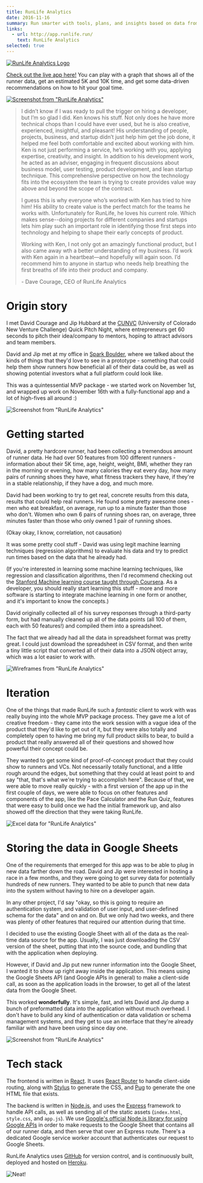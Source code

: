 ```yaml
---
title: RunLife Analytics
date: 2016-11-16
summary: Run smarter with tools, plans, and insights based on data from real runners.
links:
  - url: http://app.runlife.run/
    text: RunLife Analytics
selected: true
---
```


[![RunLife Analytics Logo](logo_color.png)](http://app.runlife.run/)

[Check out the live app here!](http://app.runlife.run/) You can play with a graph that shows all of the runner data, get an estimated 5K and 10K time, and get some data-driven recommendations on how to hit your goal time.

[![Screenshot from "RunLife Analytics"](runlife-main.png)](http://app.runlife.run/)

> I didn’t know if I was ready to pull the trigger on hiring a developer, but I’m so glad I did. Ken knows his stuff. Not only does he have more technical chops than I could have ever used, but he is also creative, experienced, insightful, and pleasant! His understanding of people, projects, business, and startup didn’t just help him get the job done, it helped me feel both comfortable and excited about working with him. Ken is not just performing a service, he’s working with you, applying expertise, creativity, and insight. In addition to his development work, he acted as an adviser, engaging in frequent discussions about business model, user testing, product development, and lean startup technique. This comprehensive perspective on how the technology fits into the ecosystem the team is trying to create provides value way above and beyond the scope of the contract.
>
> I guess this is why everyone who’s worked with Ken has tried to hire him! His ability to create value is the perfect match for the teams he works with. Unfortunately for RunLife, he loves his current role. Which makes sense--doing projects for different companies and startups lets him play such an important role in identifying those first steps into technology and helping to shape their early concepts of product.
>
> Working with Ken, I not only got an amazingly functional product, but I also came away wth a better understanding of my business. I’d work with Ken again in a heartbeat—and hopefully will again soon. I’d recommend him to anyone in startup who needs help breathing the first breaths of life into their product and company.
>
> \- Dave Courage, CEO of RunLife Analytics

# Origin story

I met David Courage and Jip Hubbard at the [CUNVC](http://www.colorado.edu/nvc/) (University of Colorado New Venture Challenge) Quick Pitch Night, where entrepreneurs get 60 seconds to pitch their idea/company to mentors, hoping to attract advisors and team members.

David and Jip met at my office in [Spark Boulder](http://www.sparkboulder.com/), where we talked about the kinds of things that they'd love to see in a prototype - something that could help them show runners how beneficial all of their data could be, as well as showing potential investors what a full platform could look like.

This was a quintessential MVP package - we started work on November 1st, and wrapped up work on November 16th with a fully-functional app and a lot of high-fives all around :)

![Screenshot from "RunLife Analytics"](runlife-pace.png)

# Getting started

David, a pretty hardcore runner, had been collecting a tremendous amount of runner data. He had over 50 features from 100 different runners - information about their 5K time, age, height, weight, BMI, whether they ran in the morning or evening, how many calories they eat every day, how many pairs of running shoes they have, what fitness trackers they have, if they're in a stable relationship, if they have a dog, and much more.

David had been working to try to get real, concrete results from this data, results that could help real runners. He found some pretty awesome ones - men who eat breakfast, on average, run up to a minute faster than those who don't. Women who own 6 pairs of running shoes ran, on average, three minutes faster than those who only owned 1 pair of running shoes.

(Okay okay, I know, correlation, not causation)

It was some pretty cool stuff - David was using legit machine learning techniques (regression algorithms) to evaluate his data and try to predict run times based on the data that he already had.

(If you're interested in learning some machine learning techniques, like regression and classification algorithms, then I'd recommend checking out the [Stanford Machine learning course taught through Coursera](https://www.coursera.org/learn/machine-learning). As a developer, you should really start learning this stuff - more and more software is starting to integrate machine learning in one form or another, and it's important to know the concepts.)

David originally collected all of his survey responses through a third-party form, but had manually cleaned up all of the data points (all 100 of them, each with 50 features!) and compiled them into a spreadsheet.

The fact that we already had all the data in spreadsheet format was pretty great. I could just download the spreadsheet in CSV format, and then write a tiny little script that converted all of their data into a JSON object array, which was a lot easier to work with.

![Wireframes from "RunLife Analytics"](wireframing.jpg)

# Iteration

One of the things that made RunLife such a _fantastic_ client to work with was really buying into the whole MVP package process. They gave me a lot of creative freedom - they came into the work session with a vague idea of the product that they'd like to get out of it, but they were also totally and completely open to having me bring my full product skills to bear, to build a product that really answered all of their questions and showed how powerful their concept could be.

They wanted to get some kind of proof-of-concept product that they could show to runners and VCs. Not necessarily totally functional, and a little rough around the edges, but something that they could at least point to and say "that, that's what we're trying to accomplish here". Because of that, we were able to move really quickly - with a first version of the app up in the first couple of days, we were able to focus on other features and components of the app, like the Pace Calculator and the Run Quiz, features that were easy to build once we had the initial framework up, and also showed off the direction that they were taking RunLife.

![Excel data for "RunLife Analytics"](runlife-data.png)

# Storing the data in Google Sheets

One of the requirements that emerged for this app was to be able to plug in new data farther down the road. David and Jip were interested in hosting a race in a few months, and they were going to get survey data for potentially hundreds of new runners. They wanted to be able to punch that new data into the system without having to hire on a developer again.

In any other project, I'd say "okay, so this is going to require an authentication system, and validation of user input, and user-defined schema for the data" and on and on. But we only had two weeks, and there was plenty of other features that required our attention during that time.

I decided to use the existing Google Sheet with all of the data as the real-time data source for the app. Usually, I was just downloading the CSV version of the sheet, putting that into the source code, and bundling that with the application when deploying.

However, if David and Jip put new runner information into the Google Sheet, I wanted it to show up right away inside the application. This means using the Google Sheets API (and Google APIs in general) to make a client-side call, as soon as the application loads in the browser, to get all of the latest data from the Google Sheet.

This worked **wonderfully**. It's simple, fast, and lets David and Jip dump a bunch of preformatted data into the application without much overhead. I don't have to build any kind of authentication or data validation or schema management systems, and they get to use an interface that they're already familiar with and have been using since day one.

![Screenshot from "RunLife Analytics"](runlife-quiz.png)

# Tech stack

The frontend is written in [React](https://facebook.github.io/react/). It uses [React Router](https://github.com/ReactTraining/react-router) to handle client-side routing, along with [Stylus](http://stylus-lang.com/) to generate the CSS, and [Pug](https://pugjs.org/) to generate the one HTML file that exists.

The backend is written in [Node.js](https://nodejs.org/en/), and uses the [Express](http://expressjs.com/) framework to handle API calls, as well as sending all of the static assets (`index.html`, `style.css`, and `app.js`). We use [Google's official Node.js library for using Google APIs](https://www.npmjs.com/package/googleapis) in order to make requests to the Google Sheet that contains all of our runner data, and then serve that over an Express route. There's a dedicated Google service worker account that authenticates our request to Google Sheets.

RunLife Analytics uses [GitHub](https://github.com/) for version control, and is continuously built, deployed and hosted on [Heroku](https://heroku.com/).

![Neat!](https://media.giphy.com/media/MJkHFHYcPZfeo/giphy.gif)
